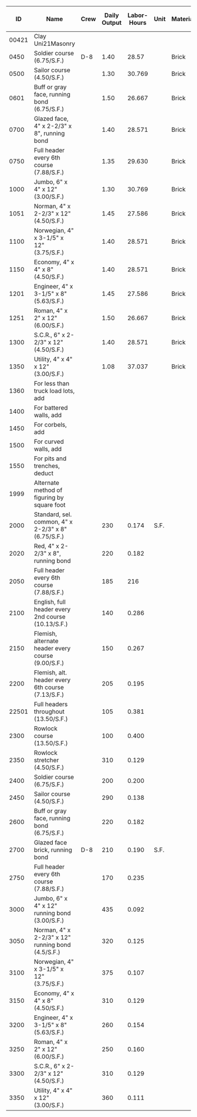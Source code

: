 | ID    | Name                                              | Crew | Daily Output | Labor-Hours | Unit | Material | Labor | Equipment | Total | Total Incl O&P |
|-------|---------------------------------------------------|-------|--------------|-------------|-------|----------|--------|-----------|--------|----------------|
| 00421 | Clay Uni21Masonry                                |       |              |             |       |          |        |           |        |                |
| 0450  | Soldier course (6.75/S.F.)                        | D-8   | 1.40         | 28.57       |       | Brick    | 750    | 1,450     | 2,200  | 3,025          |
| 0500  | Sailor course (4.50/S.F.)                          |       | 1.30         | 30.769      |       | Brick    | 755    | 1,575     | 2,330  | 3,200          |
| 0601  | Buff or gray face, running bond (6.75/S.F.)      |       | 1.50         | 26.667      |       | Brick    | 750    | 1,375     | 2,125  | 2,875          |
| 0700  | Glazed face, 4" x 2-2/3" x 8", running bond     |       | 1.40         | 28.571      |       | Brick    | 2,450  | 1,450     | 3,900  | 4,900          |
| 0750  | Full header every 6th course (7.88/S.F.)        |       | 1.35         | 29.630      |       | Brick    | 2,400  | 1,525     | 3,925  | 4,900          |
| 1000  | Jumbo, 6" x 4" x 12" (3.00/S.F.)                 |       | 1.30         | 30.769      |       | Brick    | 1,975  | 1,575     | 3,550  | 4,550          |
| 1051  | Norman, 4" x 2-2/3" x 12" (4.50/S.F.)             |       | 1.45         | 27.586      |       | Brick    | 1,225  | 1,400     | 2,625  | 3,475          |
| 1100  | Norwegian, 4" x 3-1/5" x 12" (3.75/S.F.)          |       | 1.40         | 28.571      |       | Brick    | 2,100  | 1,450     | 3,550  | 4,500          |
| 1150  | Economy, 4" x 4" x 8" (4.50/S.F.)                |       | 1.40         | 28.571      |       | Brick    | 1,050  | 1,450     | 2,500  | 3,375          |
| 1201  | Engineer, 4" x 3-1/5" x 8" (5.63/S.F.)            |       | 1.45         | 27.586      |       | Brick    | 710    | 1,400     | 2,110  | 2,900          |
| 1251  | Roman, 4" x 2" x 12" (6.00/S.F.)                  |       | 1.50         | 26.667      |       | Brick    | 1,375  | 1,375     | 2,750  | 3,575          |
| 1300  | S.C.R., 6" x 2-2/3" x 12" (4.50/S.F.)             |       | 1.40         | 28.571      |       | Brick    | 1,375  | 1,450     | 2,825  | 3,725          |
| 1350  | Utility, 4" x 4" x 12" (3.00/S.F.)               |       | 1.08         | 37.037      |       | Brick    | 1,900  | 1,900     | 3,800  | 4,950          |
| 1360  | For less than truck load lots, add                |       |              |             |       |          |        |           |        |                |
| 1400  | For battered walls, add                           |       |              |             |       |          |        |           |        |                |
| 1450  | For corbels, add                                 |       |              |             |       |          |        |           |        |                |
| 1500  | For curved walls, add                             |       |              |             |       |          |        |           |        |                |
| 1550  | For pits and trenches, deduct                     |       |              |             |       |          |        |           |        |                |
| 1999  | Alternate method of figuring by square foot      |       |              |             |       |          |        |           |        |                |
| 2000  | Standard, sel. common, 4" x 2-2/3" x 8" (6.75/S.F.) |       | 230          | 0.174       | S.F.  |          | 7.75   | 8.90      | 16.65  | 22             |
| 2020  | Red, 4" x 2-2/3" x 8", running bond             |       | 220          | 0.182       |       |          | 5.05   | 9.30      | 14.35  | 19.55          |
| 2050  | Full header every 6th course (7.88/S.F.)        |       | 185          | 216         |       |          | 5.90   | 11.05     | 16.95  | 23             |
| 2100  | English, full header every 2nd course (10.13/S.F.) |     | 140          | 0.286       |       |          | 7.60   | 14.60     | 22.20  | 30.50          |
| 2150  | Flemish, alternate header every course (9.00/S.F.) |     | 150          | 0.267       |       |          | 6.75   | 13.65     | 20.40  | 28             |
| 2200  | Flemish, alt. header every 6th course (7.13/S.F.) |     | 205          | 0.195       |       |          | 5.35   | 10        | 15.35  | 21             |
| 22501 | Full headers throughout (13.50/S.F.)            |       | 105          | 0.381       |       |          | 10.10  | 19.50     | 29.60  | 40.50          |
| 2300  | Rowlock course (13.50/S.F.)                       |       | 100          | 0.400       |       |          | 10.10  | 20.50     | 30.60  | 41.50          |
| 2350  | Rowlock stretcher (4.50/S.F.)                     |       | 310          | 0.129       |       |          | 3.40   | 6.60      | 10     | 13.65          |
| 2400  | Soldier course (6.75/S.F.)                         |       | 200          | 0.200       |       |          | 5.05   | 10.25     | 15.30  | 21             |
| 2450  | Sailor course (4.50/S.F.)                          |       | 290          | 0.138       |       |          | 3.40   | 7.05      | 10.45  | 14.35          |
| 2600  | Buff or gray face, running bond (6.75/S.F.)      |       | 220          | 0.182       |       |          | 5.35   | 9.30      | 14.65  | 19.85          |
| 2700  | Glazed face brick, running bond                   | D-8   | 210          | 0.190       | S.F.  |          | 16.10  | 9.75      | 25.85  | 32.50          |
| 2750  | Full header every 6th course (7.88/S.F.)        |       | 170          | 0.235       |       |          | 18.80  | 12.05     | 30.85  | 38.50          |
| 3000  | Jumbo, 6" x 4" x 12" running bond (3.00/S.F.)   |       | 435          | 0.092       |       |          | 5.40   | 4.70      | 10.10  | 13             |
| 3050  | Norman, 4" x 2-2/3" x 12" running bond (4.5/S.F.) |     | 320          | 0.125       |       |          | 6.75   | 6.40      | 13.15  | 17             |
| 3100  | Norwegian, 4" x 3-1/5" x 12" (3.75/S.F.)        |       | 375          | 0.107       |       |          | 7.70   | 5.45      | 13.15  | 16.70          |
| 3150  | Economy, 4" x 4" x 8" (4.50/S.F.)               |       | 310          | 0.129       |       |          | 4.72   | 6.60      | 11.32  | 15.10          |
| 3200  | Engineer, 4" x 3-1/5" x 8" (5.63/S.F.)           |       | 260          | 0.154       |       |          | 3.98   | 7.85      | 11.83  | 16.15          |
| 3250  | Roman, 4" x 2" x 12" (6.00/S.F.)                  |       | 250          | 0.160       |       |          | 8.15   | 8.20      | 16.35  | 21.50          |
| 3300  | S.C.R., 6" x 2-2/3" x 12" (4.50/S.F.)             |       | 310          | 0.129       |       |          | 6.15   | 6.60      | 12.75  | 16.65          |
| 3350  | Utility, 4" x 4" x 12" (3.00/S.F.)               |       | 360          | 0.111       |       |          | 5.55   | 5.70      | 11.25  | 14.65          |